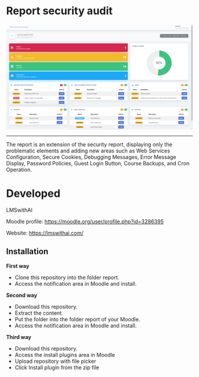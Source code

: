 # Report security audit

![screenshot](pix/screen1.png "Report security audit Screenshot")

---------

The report is an extension of the security report, displaying only the problematic elements and adding new areas such as Web Services Configuration, Secure Cookies, Debugging Messages, Error Message Display, Password Policies, Guest Login Button, Course Backups, and Cron Operation.


Developed
===========================
LMSwithAI

Moodle profile: https://moodle.org/user/profile.php?id=3286395

Website: https://lmswithai.com/

Installation
------------

**First way**

- Clone this repository into the folder report.
- Access the notification area in Moodle and install.

**Second way**

- Download this repository.
- Extract the content.
- Put the folder into the folder report of your Moodle.
- Access the notification area in Moodle and install.

**Third way**

- Download this repository.
- Access the install plugins area in Moodle
- Upload repository with file picker
- Click Install plugin from the zip file

